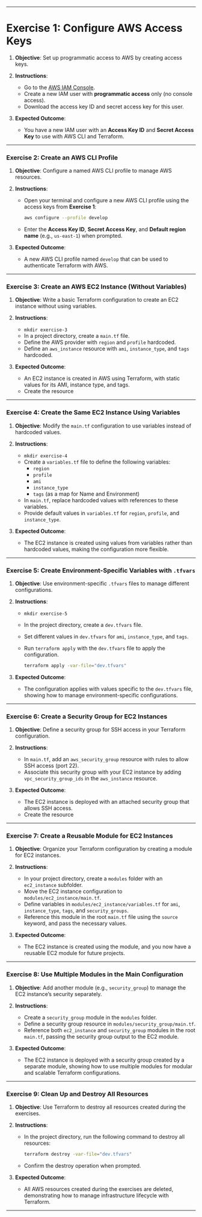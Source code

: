 
---

# **Exercise 1: Configure AWS Access Keys**

1. **Objective**: Set up programmatic access to AWS by creating access keys.
2. **Instructions**:
   - Go to the [AWS IAM Console](https://console.aws.amazon.com/iam/).
   - Create a new IAM user with **programmatic access** only (no console access).
   - Download the access key ID and secret access key for this user.

3. **Expected Outcome**:
   - You have a new IAM user with an **Access Key ID** and **Secret Access Key** to use with AWS CLI and Terraform.

---

### **Exercise 2: Create an AWS CLI Profile**

1. **Objective**: Configure a named AWS CLI profile to manage AWS resources.
2. **Instructions**:
   - Open your terminal and configure a new AWS CLI profile using the access keys from **Exercise 1**:

     ```bash
     aws configure --profile develop
     ```

   - Enter the **Access Key ID**, **Secret Access Key**, and **Default region name** (e.g., `us-east-1`) when prompted.

3. **Expected Outcome**:
   
   - A new AWS CLI profile named `develop` that can be used to authenticate Terraform with AWS.

---

### **Exercise 3: Create an AWS EC2 Instance (Without Variables)**

1. **Objective**: Write a basic Terraform configuration to create an EC2 instance without using variables.
2. **Instructions**:
   - `mkdir exercise-3`
   - In a project directory, create a `main.tf` file.
   - Define the AWS provider with `region` and `profile` hardcoded.
   - Define an `aws_instance` resource with `ami`, `instance_type`, and `tags` hardcoded.

3. **Expected Outcome**:
   - An EC2 instance is created in AWS using Terraform, with static values for its AMI, instance type, and tags.
   - Create the resource

---

### **Exercise 4: Create the Same EC2 Instance Using Variables**

1. **Objective**: Modify the `main.tf` configuration to use variables instead of hardcoded values.
2. **Instructions**:
   - `mkdir exercise-4`
   - Create a `variables.tf` file to define the following variables:
     - `region`
     - `profile`
     - `ami`
     - `instance_type`
     - `tags` (as a map for Name and Environment)
   - In `main.tf`, replace hardcoded values with references to these variables.
   - Provide default values in `variables.tf` for `region`, `profile`, and `instance_type`.

3. **Expected Outcome**:
   - The EC2 instance is created using values from variables rather than hardcoded values, making the configuration more flexible.

---

### **Exercise 5: Create Environment-Specific Variables with `.tfvars`**

1. **Objective**: Use environment-specific `.tfvars` files to manage different configurations.
2. **Instructions**:
   - `mkdir exercise-5`
   - In the project directory, create a `dev.tfvars` file.
   - Set different values in `dev.tfvars` for `ami`, `instance_type`, and `tags`.
   - Run `terraform apply` with the `dev.tfvars` file to apply the configuration.

     ```bash
     terraform apply -var-file="dev.tfvars"
     ```

3. **Expected Outcome**:
   - The configuration applies with values specific to the `dev.tfvars` file, showing how to manage environment-specific configurations.

---

### **Exercise 6: Create a Security Group for EC2 Instances**

1. **Objective**: Define a security group for SSH access in your Terraform configuration.
2. **Instructions**:
   - In `main.tf`, add an `aws_security_group` resource with rules to allow SSH access (port 22).
   - Associate this security group with your EC2 instance by adding `vpc_security_group_ids` in the `aws_instance` resource.

3. **Expected Outcome**:
   - The EC2 instance is deployed with an attached security group that allows SSH access.
   - Create the resource
---

### **Exercise 7: Create a Reusable Module for EC2 Instances**

1. **Objective**: Organize your Terraform configuration by creating a module for EC2 instances.
2. **Instructions**:
   - In your project directory, create a `modules` folder with an `ec2_instance` subfolder.
   - Move the EC2 instance configuration to `modules/ec2_instance/main.tf`.
   - Define variables in `modules/ec2_instance/variables.tf` for `ami`, `instance_type`, `tags`, and `security_groups`.
   - Reference this module in the root `main.tf` file using the `source` keyword, and pass the necessary values.

3. **Expected Outcome**:
   - The EC2 instance is created using the module, and you now have a reusable EC2 module for future projects.

---

### **Exercise 8: Use Multiple Modules in the Main Configuration**

1. **Objective**: Add another module (e.g., `security_group`) to manage the EC2 instance’s security separately.
2. **Instructions**:
   - Create a `security_group` module in the `modules` folder.
   - Define a security group resource in `modules/security_group/main.tf`.
   - Reference both `ec2_instance` and `security_group` modules in the root `main.tf`, passing the security group output to the EC2 module.

3. **Expected Outcome**:
   - The EC2 instance is deployed with a security group created by a separate module, showing how to use multiple modules for modular and scalable Terraform configurations.

---

### **Exercise 9: Clean Up and Destroy All Resources**

1. **Objective**: Use Terraform to destroy all resources created during the exercises.
2. **Instructions**:
   - In the project directory, run the following command to destroy all resources:

     ```bash
     terraform destroy -var-file="dev.tfvars"
     ```

   - Confirm the destroy operation when prompted.

3. **Expected Outcome**:
   - All AWS resources created during the exercises are deleted, demonstrating how to manage infrastructure lifecycle with Terraform.

---

